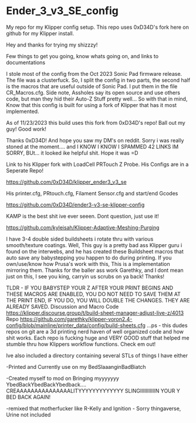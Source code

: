 # Ender_3_v3_SE_config
My repo for my Klipper config setup. This repo uses 0xD34D's fork here on github for my Klipper install.

Hey and thanks for trying my shizzzy!

Few things to get you going, know whats going on, and links to documentations

I stole most of the config from the Oct 2023 Sonic Pad firmware release. The file was a clusterfuck.
So, I split the config in two parts, the second half is the macros that are useful outside of Sonic Pad.
I put them in the file CR_Macros.cfg. Side note, Assholes say its open source and use others code, but man
they hid their Auto-Z Stuff pretty well... So with that in mind, Know that this config is built 
for using a fork of Klipper that has it most implemented.

As of 11/23/2023 this build uses this fork from 0xD34D's repo! Ball out my guy! Good work!

Thanks 0xD34D! And hope you saw my DM's on reddit. Sorry i was really stoned at the moment....
and I KNOW I KNOW I SPAMMED 42 LINKS IM SORRY, BUt... it looked ike helpful shit. Hope it was =D

Link to his Klipper fork with LoadCell PRTouch Z Probe. His Configs are in a Seperate Repo!

https://github.com/0xD34D/klipper_ender3_v3_se

His printer.cfg, PRtouch.cfg, Filament Sensor.cfg and start/end Gcodes

https://github.com/0xD34D/ender3-v3-se-klipper-config

KAMP is the best shit ive ever seeen. Dont question, just use it! 

https://github.com/kyleisah/Klipper-Adaptive-Meshing-Purging

I have 3-4 double sided buildsheets i rotate thru with various smooth/texture coatings. Well, This guy is a pretty bad ass Klipper guru i found on the interwebs, and he has created these Buildsheet macros that auto save any babystepping you happen to do during printing. If you own/use/know how Prusa's work with this, This is a implementation mirroring them. Thanks for the baller ass work Garethky, and I dont mean just on this, I see you king, carryin us scrubs on ya back! Thanks!

TLDR - IF YOU BABYSTEP YOUR Z AFTER YOUR PRINT BEGINS AND THESE MACROS ARE ENABLED, YOU DO NOT NEED TO SAVE THEM AT THE PRINT END, IF YOU DO, YOU WILL DOUBLE THE CHANGES. THEY ARE ALREADY SAVED.
Discussion and Macro Code
https://klipper.discourse.group/t/build-sheet-manager-adjust-live-z/4013
Repo
https://github.com/garethky/klipper-voron2.4-config/blob/mainline/printer_data/config/build-sheets.cfg
...ps - this dudes repos on git are a 3d printing nerd haven of well organized code and how shit works. 
Each repo is fucking huge and VERY GOOD stuff that helped me stumble thru how Klippers workflow functions.
Check em out!

Ive also included a directory containing several STLs of things I have either

-Printed and Currently use on my BedSlaaanginBadBiatch

-Created myself to mod on Bringing myyyyyyy YbedBackYbedBackYbedback.... 
 CREAAAAAAAAAAAAAAALITYYYYYYYYYYYYY SLINGIIIIIIIIIIIN YOUR Y BED BACK AGAIN!

-remixed that motherfucker like R-Kelly and Ignition - Sorry thingaverse, Urine not included


